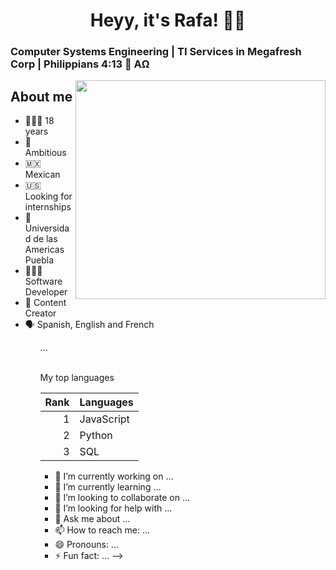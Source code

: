 <h1 align="center"> Heyy, it's Rafa! 🤟🏻 </h1>
<h3 aling="center">Computer Systems Engineering | TI Services in Megafresh Corp | Philippians 4:13 🌅 ΑΩ </h3>

<img align="right" src="https://github.com/user-attachments/assets/af879a30-af79-4e22-91c2-1871e4314eaa" width="400" height="350" >

<h2>About me</h2>
<ul>
  <li>🙋🏻‍♂️ 18 years</li>
  <li>🚀 Ambitious</li>
  <li>🇲🇽 Mexican</li>
  <li>🇺🇸 Looking for internships</li>
  <li>🏫 Universidad de las Americas Puebla</li>
  <li>👩🏻‍💻 Software Developer</li>
  <li>📱 Content Creator</li>
  <li>🗣️ Spanish, English and French</li>
<ul>
<p>
...
  
</p>
<br>
<summary>My top languages</summary>

| Rank | Languages |
|-----:|-----------|
|     1| JavaScript|
|     2| Python    |
|     3| SQL       |

</details>

- 🔭 I’m currently working on ...
- 🌱 I’m currently learning ...
- 👯 I’m looking to collaborate on ...
- 🤔 I’m looking for help with ...
- 💬 Ask me about ...
- 📫 How to reach me: ...
- 😄 Pronouns: ...
- ⚡ Fun fact: ...
-->
